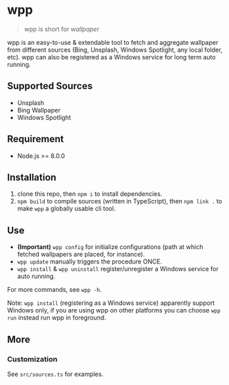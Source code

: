 # wpp

> wpp is short for *wallpaper*

wpp is an easy-to-use & extendable tool to fetch and aggregate wallpaper from different sources (Bing, Unsplash, Windows Spotlight, any local folder, etc). wpp can also be registered as a Windows service for long term auto running.

## Supported Sources

* Unsplash
* Bing Wallpaper
* Windows Spotlight

## Requirement

* Node.js >= 8.0.0

## Installation

1. clone this repo, then `npm i` to install dependencies.
2. `npm build` to compile sources (written in TypeScript), then `npm link .` to make `wpp` a globally usable cli tool.

## Use

* **(Important)** `wpp config` for initialize configurations (path at which fetched wallpapers are placed, for instance).
* `wpp update` manually triggers the procedure ONCE.
* `wpp install` & `wpp uninstall` register/unregister a Windows service for auto running.

For more commands, see `wpp -h`.

Note: `wpp install` (registering as a Windows service) apparently support Windows only, if you are using wpp on other platforms you can choose `wpp run` instead run wpp in foreground.

## More

### Customization

See `src/sources.ts` for examples.
